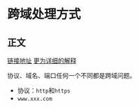 # 跨域处理方式

## 正文

[链接地址](http://web.jobbole.com/88519/)
[更为详细的解释](http://web.jobbole.com/92405/)

协议、域名、端口任何一个不同都是跨域问题。

* 协议：`http`和`https`
* `www.xxx.com`


